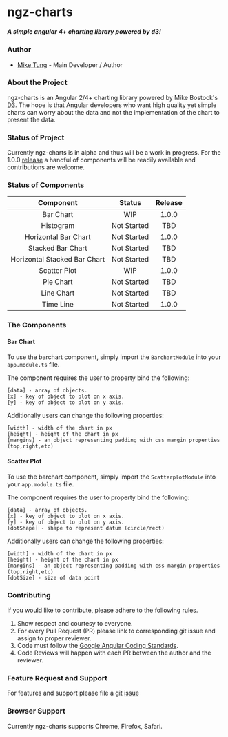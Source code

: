 # ngz-charts
##### A simple angular 4+ charting library powered by d3!

### Author
* [Mike Tung](https://github.com/seekheart) - Main Developer / Author

### About the Project
ngz-charts is an Angular 2/4+ charting library powered by Mike Bostock's [D3].
The hope is that Angular developers who want high quality yet simple charts can
worry about the data and not the implementation of the chart to present the
data.

### Status of Project
Currently ngz-charts is in alpha and thus will be a work in progress.
For the 1.0.0 [release] a handful of components will be readily available and contributions
are welcome.

### Status of Components

**Component**|**Status**|**Release**
:-----:|:-----:|:-----:
Bar Chart|WIP|1.0.0
Histogram|Not Started|TBD
Horizontal Bar Chart|Not Started|1.0.0
Stacked Bar Chart|Not Started|TBD
Horizontal Stacked Bar Chart|Not Started|TBD
Scatter Plot|WIP|1.0.0
Pie Chart|Not Started|TBD
Line Chart|Not Started|TBD
Time Line|Not Started|1.0.0

### The Components

#### Bar Chart
To use the barchart component, simply import the `BarchartModule` into your `app.module.ts`
file.

The component requires the user to property bind the following:
```
[data] - array of objects.
[x] - key of object to plot on x axis.
[y] - key of object to plot on y axis.
```

Additionally users can change the following properties:
```
[width] - width of the chart in px
[height] - height of the chart in px
[margins] - an object representing padding with css margin properties (top,right,etc)
```

#### Scatter Plot
To use the barchart component, simply import the `ScatterplotModule` into your `app.module.ts`
file.

The component requires the user to property bind the following:
```
[data] - array of objects.
[x] - key of object to plot on x axis.
[y] - key of object to plot on y axis.
[dotShape] - shape to represent datum (circle/rect)
```

Additionally users can change the following properties:
```
[width] - width of the chart in px
[height] - height of the chart in px
[margins] - an object representing padding with css margin properties (top,right,etc)
[dotSize] - size of data point
```

### Contributing
If you would like to contribute, please adhere to the following rules.

1. Show respect and courtesy to everyone.
2. For every Pull Request (PR) please link to corresponding git issue and assign to proper reviewer.
3. Code must follow the [Google Angular Coding Standards].
4. Code Reviews will happen with each PR between the author and the reviewer.

### Feature Request and Support
For features and support please file a git [issue] 

### Browser Support
Currently ngz-charts supports Chrome, Firefox, Safari.

[D3]: https://github.com/d3/d3
[Google Angular Coding Standards]: https://github.com/angular/material2/blob/master/CODING_STANDARDS.md
[release]: https://github.com/seekheart/ngz-charts/projects/1
[issue]: https://github.com/seekheart/ngz-charts/issues

